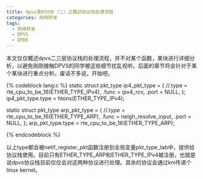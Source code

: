 ```yaml
---
title: dpvs源码分析（二）之概述协议栈处理流程
categories: 网络转发
tags:
  - 网络转发
  - DPVS
  - DPDK
---
```


本文仅仅概述dpvs二三层协议栈的处理流程，并不对某个函数，某块进行详细分析，以避免刚刚接触DPVS的同学被这些细节扰乱视听。后面的章节将会针对于某个某块进行重点分析。废话不多说，开始吧。


{% codeblock lang:c %}
static struct pkt_type ip4_pkt_type = {
    //.type       = rte_cpu_to_be_16(ETHER_TYPE_IPv4),
    .func       = ipv4_rcv,
    .port       = NULL,
};
ip4_pkt_type.type = htons(ETHER_TYPE_IPv4);

static struct pkt_type arp_pkt_type = {
    //.type       = rte_cpu_to_be_16(ETHER_TYPE_ARP),
    .func       = neigh_resolve_input,
    .port       = NULL,
};
arp_pkt_type.type = rte_cpu_to_be_16(ETHER_TYPE_ARP);

{% endcodeblock %}

以上type都会被netif_register_pkt函数注册到全局变量pkt_type_tab中，提供给协议栈使用。目前只有ETHER_TYPE_ARP和ETHER_TYPE_IPv4被注册，也就是说dpvs协议栈目前仅仅会对这两种协议进行处理。其余的协议会通过kni传递个linux kernel。